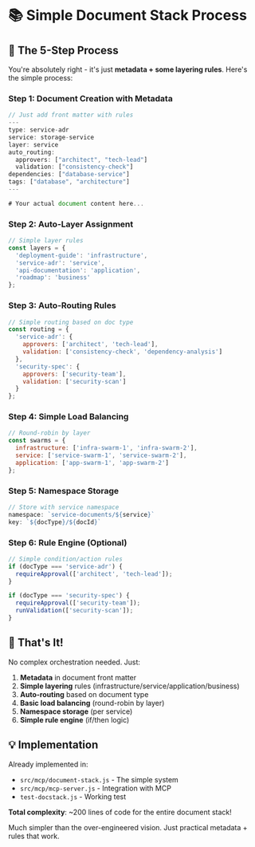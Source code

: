 # 📚 Simple Document Stack Process

## 🎯 **The 5-Step Process**

You're absolutely right - it's just **metadata + some layering rules**. Here's the simple process:

### **Step 1: Document Creation with Metadata** 
```javascript
// Just add front matter with rules
---
type: service-adr
service: storage-service
layer: service
auto_routing: 
  approvers: ["architect", "tech-lead"]
  validation: ["consistency-check"]
dependencies: ["database-service"]
tags: ["database", "architecture"]
---

# Your actual document content here...
```

### **Step 2: Auto-Layer Assignment**
```javascript
// Simple layer rules
const layers = {
  'deployment-guide': 'infrastructure',
  'service-adr': 'service', 
  'api-documentation': 'application',
  'roadmap': 'business'
};
```

### **Step 3: Auto-Routing Rules**
```javascript
// Simple routing based on doc type
const routing = {
  'service-adr': { 
    approvers: ['architect', 'tech-lead'],
    validation: ['consistency-check', 'dependency-analysis']
  },
  'security-spec': {
    approvers: ['security-team'],
    validation: ['security-scan']
  }
};
```

### **Step 4: Simple Load Balancing**
```javascript
// Round-robin by layer
const swarms = {
  infrastructure: ['infra-swarm-1', 'infra-swarm-2'],
  service: ['service-swarm-1', 'service-swarm-2'], 
  application: ['app-swarm-1', 'app-swarm-2']
};
```

### **Step 5: Namespace Storage**
```javascript
// Store with service namespace
namespace: `service-documents/${service}`
key: `${docType}/${docId}`
```

### **Step 6: Rule Engine (Optional)**
```javascript
// Simple condition/action rules
if (docType === 'service-adr') {
  requireApproval(['architect', 'tech-lead']);
}

if (docType === 'security-spec') {
  requireApproval(['security-team']);
  runValidation(['security-scan']);
}
```

## 🚀 **That's It!**

No complex orchestration needed. Just:
1. **Metadata** in document front matter
2. **Simple layering** rules (infrastructure/service/application/business)
3. **Auto-routing** based on document type  
4. **Basic load balancing** (round-robin by layer)
5. **Namespace storage** (per service)
6. **Simple rule engine** (if/then logic)

## 💡 **Implementation**

Already implemented in:
- `src/mcp/document-stack.js` - The simple system
- `src/mcp/mcp-server.js` - Integration with MCP
- `test-docstack.js` - Working test

**Total complexity**: ~200 lines of code for the entire document stack!

Much simpler than the over-engineered vision. Just practical metadata + rules that work.